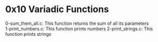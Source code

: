# 0x10 Variadic Functions
0-sum_them_all.c: This function returns the sum of all its parameters\
1-print_numbers.c: This function prints numbers
2-print_strings.c: This function prints strings
